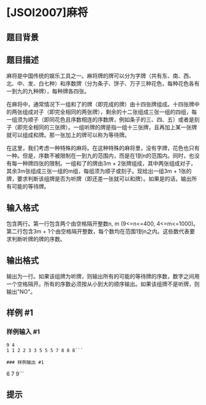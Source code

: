 # [JSOI2007]麻将

## 题目背景



## 题目描述

麻将是中国传统的娱乐工具之一。麻将牌的牌可以分为字牌（共有东、南、西、北、中、发、白七种）和序数牌（分为条子、饼子、万子三种花色，每种花色各有一到九的九种牌），每种牌各四张。

在麻将中，通常情况下一组和了的牌（即完成的牌）由十四张牌组成。十四张牌中的两张组成对子（即完全相同的两张牌），剩余的十二张组成三张一组的四组，每一组须为顺子（即同花色且序数相连的序数牌，例如条子的三、四、五）或者是刻子（即完全相同的三张牌）。一组听牌的牌是指一组十三张牌，且再加上某一张牌就可以组成和牌。那一张加上的牌可以称为等待牌。

在这里，我们考虑一种特殊的麻将。在这种特殊的麻将里，没有字牌，花色也只有一种。但是，序数不被限制在一到九的范围内，而是在1到n的范围内。同时，也没有每一种牌四张的限制。一组和了的牌由3m + 2张牌组成，其中两张组成对子，其余3m张组成三张一组的m组，每组须为顺子或刻子。现给出一组3m + 1张的牌，要求判断该组牌是否为听牌（即还差一张就可以和牌）。如果是的话，输出所有可能的等待牌。


## 输入格式

包含两行。第一行包含两个由空格隔开整数n, m (9<=n<=400, 4<=m<=1000)。第二行包含3m + 1个由空格隔开整数，每个数均在范围1到n之内。这些数代表要求判断听牌的牌的序数。


## 输出格式

输出为一行。如果该组牌为听牌，则输出所有的可能的等待牌的序数，数字之间用一个空格隔开。所有的序数必须按从小到大的顺序输出。如果该组牌不是听牌，则输出"NO"。


## 样例 #1

### 样例输入 #1
```
9 4
1 1 2 2 3 3 5 5 5 7 8 8 8```

### 样例输出 #1

```
6 7 9```

## 提示



